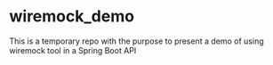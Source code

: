 # wiremock_demo
This is a temporary repo with the purpose to present a demo of using wiremock tool in a Spring Boot API
